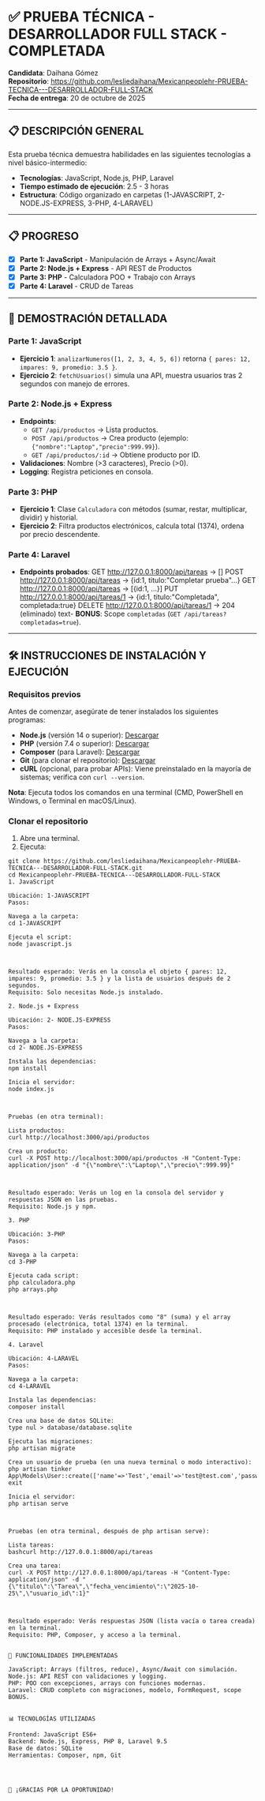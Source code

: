 # ✅ PRUEBA TÉCNICA - DESARROLLADOR FULL STACK - COMPLETADA

**Candidata**: Daihana Gómez  
**Repositorio**: https://github.com/lesliedaihana/Mexicanpeoplehr-PRUEBA-TECNICA---DESARROLLADOR-FULL-STACK  
**Fecha de entrega**: 20 de octubre de 2025  

---

## 📋 DESCRIPCIÓN GENERAL
Esta prueba técnica demuestra habilidades en las siguientes tecnologías a nivel básico-intermedio:

- **Tecnologías**: JavaScript, Node.js, PHP, Laravel
- **Tiempo estimado de ejecución**: 2.5 - 3 horas
- **Estructura**: Código organizado en carpetas (1-JAVASCRIPT, 2- NODE.JS-EXPRESS, 3-PHP, 4-LARAVEL)

---

## 📋 PROGRESO
- [x] **Parte 1: JavaScript** - Manipulación de Arrays + Async/Await
- [x] **Parte 2: Node.js + Express** - API REST de Productos
- [x] **Parte 3: PHP** - Calculadora POO + Trabajo con Arrays
- [x] **Parte 4: Laravel** - CRUD de Tareas 

---

## 🚀 DEMOSTRACIÓN DETALLADA

### **Parte 1: JavaScript**
- **Ejercicio 1**: `analizarNumeros([1, 2, 3, 4, 5, 6])` retorna `{ pares: 12, impares: 9, promedio: 3.5 }`.
- **Ejercicio 2**: `fetchUsuarios()` simula una API, muestra usuarios tras 2 segundos con manejo de errores.

### **Parte 2: Node.js + Express**
- **Endpoints**:
  - `GET /api/productos` → Lista productos.
  - `POST /api/productos` → Crea producto (ejemplo: `{"nombre":"Laptop","precio":999.99}`).
  - `GET /api/productos/:id` → Obtiene producto por ID.
- **Validaciones**: Nombre (>3 caracteres), Precio (>0).
- **Logging**: Registra peticiones en consola.

### **Parte 3: PHP**
- **Ejercicio 1**: Clase `Calculadora` con métodos (sumar, restar, multiplicar, dividir) y historial.
- **Ejercicio 2**: Filtra productos electrónicos, calcula total (1374), ordena por precio descendente.

### **Parte 4: Laravel**
- **Endpoints probados**:
GET    http://127.0.0.1:8000/api/tareas           → []
POST   http://127.0.0.1:8000/api/tareas           → {id:1, titulo:"Completar prueba"...}
GET    http://127.0.0.1:8000/api/tareas           → [{id:1, ...}]
PUT    http://127.0.0.1:8000/api/tareas/1         → {id:1, titulo:"Completada", completada:true}
DELETE http://127.0.0.1:8000/api/tareas/1         → 204 (eliminado)
text- **BONUS**: Scope `completadas` (`GET /api/tareas?completadas=true`).

---

## 🛠️ INSTRUCCIONES DE INSTALACIÓN Y EJECUCIÓN

### **Requisitos previos**
Antes de comenzar, asegúrate de tener instalados los siguientes programas:
- **Node.js** (versión 14 o superior): [Descargar](https://nodejs.org/)
- **PHP** (versión 7.4 o superior): [Descargar](https://www.php.net/downloads.php)
- **Composer** (para Laravel): [Descargar](https://getcomposer.org/download/)
- **Git** (para clonar el repositorio): [Descargar](https://git-scm.com/downloads)
- **cURL** (opcional, para probar APIs): Viene preinstalado en la mayoría de sistemas; verifica con `curl --version`.

**Nota**: Ejecuta todos los comandos en una terminal (CMD, PowerShell en Windows, o Terminal en macOS/Linux).

### **Clonar el repositorio**
1. Abre una terminal.
2. Ejecuta:
 ```
 git clone https://github.com/lesliedaihana/Mexicanpeoplehr-PRUEBA-TECNICA---DESARROLLADOR-FULL-STACK.git
 cd Mexicanpeoplehr-PRUEBA-TECNICA---DESARROLLADOR-FULL-STACK
1. JavaScript

Ubicación: 1-JAVASCRIPT
Pasos:

Navega a la carpeta:
cd 1-JAVASCRIPT

Ejecuta el script:
node javascript.js



Resultado esperado: Verás en la consola el objeto { pares: 12, impares: 9, promedio: 3.5 } y la lista de usuarios después de 2 segundos.
Requisito: Solo necesitas Node.js instalado.

2. Node.js + Express

Ubicación: 2- NODE.JS-EXPRESS
Pasos:

Navega a la carpeta:
cd 2- NODE.JS-EXPRESS

Instala las dependencias:
npm install

Inicia el servidor:
node index.js



Pruebas (en otra terminal):

Lista productos:
curl http://localhost:3000/api/productos

Crea un producto:
curl -X POST http://localhost:3000/api/productos -H "Content-Type: application/json" -d "{\"nombre\":\"Laptop\",\"precio\":999.99}"



Resultado esperado: Verás un log en la consola del servidor y respuestas JSON en las pruebas.
Requisito: Node.js y npm.

3. PHP

Ubicación: 3-PHP
Pasos:

Navega a la carpeta:
cd 3-PHP

Ejecuta cada script:
php calculadora.php
php arrays.php



Resultado esperado: Verás resultados como "8" (suma) y el array procesado (electrónica, total 1374) en la terminal.
Requisito: PHP instalado y accesible desde la terminal.

4. Laravel

Ubicación: 4-LARAVEL
Pasos:

Navega a la carpeta:
cd 4-LARAVEL

Instala las dependencias:
composer install

Crea una base de datos SQLite:
type nul > database/database.sqlite

Ejecuta las migraciones:
php artisan migrate

Crea un usuario de prueba (en una nueva terminal o modo interactivo):
php artisan tinker
App\Models\User::create(['name'=>'Test','email'=>'test@test.com','password'=>bcrypt('123')]);
exit

Inicia el servidor:
php artisan serve



Pruebas (en otra terminal, después de php artisan serve):

Lista tareas:
bashcurl http://127.0.0.1:8000/api/tareas

Crea una tarea:
curl -X POST http://127.0.0.1:8000/api/tareas -H "Content-Type: application/json" -d "{\"titulo\":\"Tarea\",\"fecha_vencimiento\":\"2025-10-25\",\"usuario_id\":1}"



Resultado esperado: Verás respuestas JSON (lista vacía o tarea creada) en la terminal.
Requisito: PHP, Composer, y acceso a la terminal.


🎯 FUNCIONALIDADES IMPLEMENTADAS

JavaScript: Arrays (filtros, reduce), Async/Await con simulación.
Node.js: API REST con validaciones y logging.
PHP: POO con excepciones, arrays con funciones modernas.
Laravel: CRUD completo con migraciones, modelo, FormRequest, scope BONUS.


📊 TECNOLOGÍAS UTILIZADAS

Frontend: JavaScript ES6+
Backend: Node.js, Express, PHP 8, Laravel 9.5
Base de datos: SQLite
Herramientas: Composer, npm, Git




🎉 ¡GRACIAS POR LA OPORTUNIDAD!
